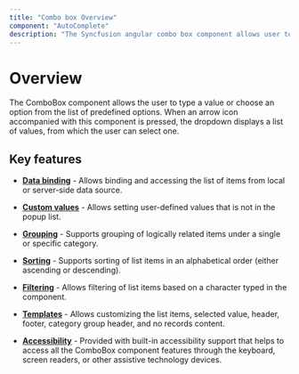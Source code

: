 ```yaml
---
title: "Combo box Overview"
component: "AutoComplete"
description: "The Syncfusion angular combo box component allows user to type a value or choose an option from the list of predefined options."
---
```


# Overview

The ComboBox component allows the user to type a value or choose an option from the list of predefined options.
When an arrow icon accompanied with this component is pressed, the dropdown displays a list of values, from which the user can select one.

## Key features

* **[Data binding](data-binding/)** - Allows binding and accessing the list of items from local or server-side data source.

* **[Custom values](getting-started/#custom-values)** - Allows setting user-defined values that is not in the popup list.

* **[Grouping](grouping.html)** - Supports grouping of logically related items under a single or specific category.

* **[Sorting](../api/combo-box/#sortorder)** - Supports sorting of list items in an alphabetical order (either ascending or descending).

* **[Filtering](filtering/)** - Allows filtering of list items based on a character typed in the component.

* **[Templates](templates/)** - Allows customizing the list items, selected value, header, footer, category
group header, and no records content.

* **[Accessibility](accessibility/)** - Provided with built-in accessibility support that helps to access all
the ComboBox component features through the keyboard, screen readers, or other assistive technology devices.